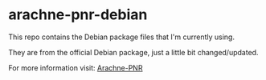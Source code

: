 # arachne-pnr-debian

This repo contains the Debian package files that I'm currently using.

They are from the official Debian package, just a little bit changed/updated.

For more information visit: [Arachne-PNR](https://github.com/cseed/arachne-pnr)
